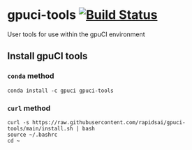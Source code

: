 # gpuci-tools [![Build Status](https://gpuci.gpuopenanalytics.com/buildStatus/icon?job=gpuci%2Fconda%2Fgpuci-tools)](https://gpuci.gpuopenanalytics.com/job/gpuci/job/conda/job/gpuci-tools/)
User tools for use within the gpuCI environment


## Install gpuCI tools

### `conda` method
```
conda install -c gpuci gpuci-tools
```

### `curl` method
```
curl -s https://raw.githubusercontent.com/rapidsai/gpuci-tools/main/install.sh | bash
source ~/.bashrc
cd ~
```
